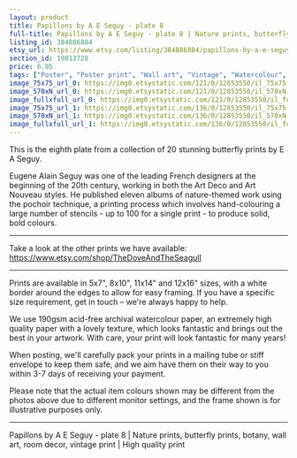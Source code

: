 ```yaml
---
layout: product
title: Papillons by A E Seguy - plate 8 
full-title: Papillons by A E Seguy - plate 8 | Nature prints, butterfly prints, botany, wall art, room decor, vintage print | High quality print
listing_id: 384886884
etsy_url: https://www.etsy.com/listing/384886884/papillons-by-a-e-seguy-plate-8-nature?utm_source=thedoveandtheseagull&utm_medium=api&utm_campaign=api
section_id: 19013728
price: 6.95
tags: ["Poster", "Poster print", "Wall art", "Vintage", "Watercolour", "Nature", "Botanical art", "Wildlife", "Nature print", "Butterfly print", "Butterfly art", "Butterfly poster"]
image_75x75_url_0: https://img0.etsystatic.com/121/0/12853550/il_75x75.985072520_fumx.jpg
image_570xN_url_0: https://img0.etsystatic.com/121/0/12853550/il_570xN.985072520_fumx.jpg
image_fullxfull_url_0: https://img0.etsystatic.com/121/0/12853550/il_fullxfull.985072520_fumx.jpg
image_75x75_url_1: https://img0.etsystatic.com/136/0/12853550/il_75x75.985072550_gqii.jpg
image_570xN_url_1: https://img0.etsystatic.com/136/0/12853550/il_570xN.985072550_gqii.jpg
image_fullxfull_url_1: https://img0.etsystatic.com/136/0/12853550/il_fullxfull.985072550_gqii.jpg
---
```

This is the eighth plate from a collection of 20 stunning butterfly prints by E A Seguy.

Eugene Alain Seguy was one of the leading French designers at the beginning of the 20th century, working in both the Art Deco and Art Nouveau styles. He published eleven albums of nature-themed work using the pochoir technique, a printing process which involves hand-colouring a large number of stencils - up to 100 for a single print -  to produce solid, bold colours.

---

Take a look at the other prints we have available: https://www.etsy.com/shop/TheDoveAndTheSeagull

---

Prints are available in 5x7&quot;, 8x10&quot;, 11x14&quot; and 12x16&quot; sizes, with a white border around the edges to allow for easy framing. If you have a specific size requirement, get in touch – we&#39;re always happy to help.

We use 190gsm acid-free archival watercolour paper, an extremely high quality paper with a lovely texture, which looks fantastic and brings out the best in your artwork. With care, your print will look fantastic for many years!

When posting, we&#39;ll carefully pack your prints in a mailing tube or stiff envelope to keep them safe, and we aim have them on their way to you within 3-7 days of receiving your payment.

Please note that the actual item colours shown may be different from the photos above due to different monitor settings, and the frame shown is for illustrative purposes only.

---

Papillons by A E Seguy - plate 8 | Nature prints, butterfly prints, botany, wall art, room decor, vintage print | High quality print

